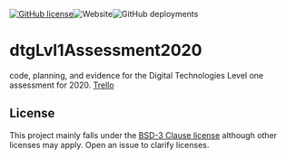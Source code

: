 [![GitHub license](https://img.shields.io/github/license/hdert/dtgLvl1Assessment2020)](https://github.com/hdert/dtgLvl1Assessment2020/blob/master/LICENSE)![Website](https://img.shields.io/website?url=https%3A%2F%2Fwww.linuxhistory.tk)![GitHub deployments](https://img.shields.io/github/deployments/hdert/dtgLvl1Assessment2020/github-pages)
# dtgLvl1Assessment2020

code, planning, and evidence for the Digital Technologies Level one assessment for 2020.
[Trello](https://trello.com/b/LG6nuAm4/dtglvl1assessment2020)

## License

This project mainly falls under the [BSD-3 Clause license](LICENSE) although other licenses may apply. Open an issue to clarify licenses.
